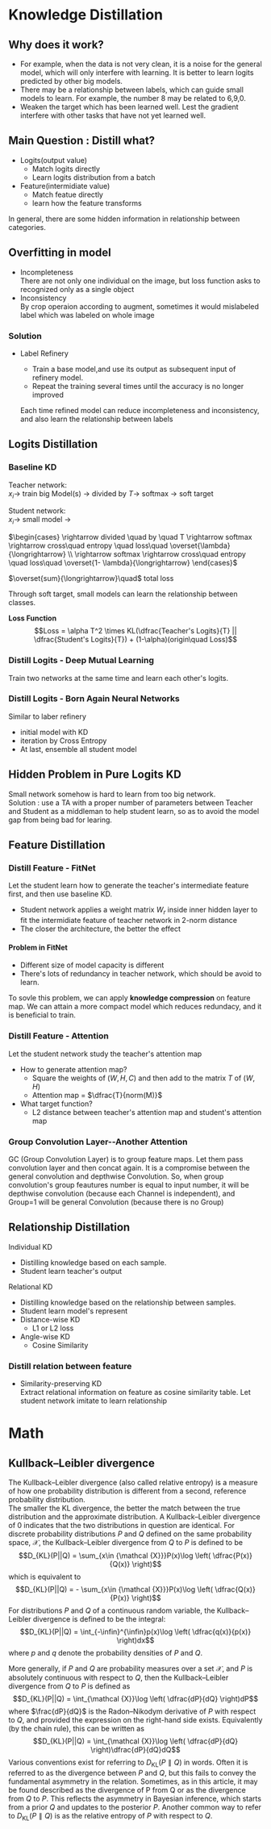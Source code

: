 # Knowledge Distillation

## Why does it work?
- For example, when the data is not very clean, it is a noise for the general model, which will only interfere with learning. It is better to learn logits predicted by other big models.
- There may be a relationship between labels, which can guide small models to learn. For example, the number 8 may be related to 6,9,0.
- Weaken the target which has been learned well. Lest the gradient interfere with other tasks that have not yet learned well.

## Main Question : Distill what?
- Logits(output value)
  - Match logits directly
  - Learn logits distribution from a batch
- Feature(intermidiate value) 
  - Match featue directly
  - learn how the feature transforms

In general, there are some hidden information in relationship between categories.

## Overfitting in model
- Incompleteness  
  There are not only one individual on the image, but loss function asks to recognized only as a single object
- Inconsistency  
  By crop operaion according to augment, sometimes it would mislabeled label which was labeled on whole image

### Solution
- Label Refinery  
  - Train a base model,and use its output as subsequent input of refinery model.
  - Repeat the training several times until the accuracy is no longer improved    
  
  Each time refined model can reduce incompleteness and inconsistency, and also learn the relationship between labels

## Logits Distillation
### Baseline KD  
Teacher network:  
$x_i \rightarrow$ train big Model(s) $\rightarrow$ divided by $T \rightarrow$ softmax $\rightarrow$ soft target  

Student network:  
$x_i \rightarrow$ small model $\rightarrow$  

$\begin{cases}
  \rightarrow divided \quad by \quad T \rightarrow softmax \rightarrow cross\quad entropy \quad loss\quad \overset{\lambda}{\longrightarrow}
  \\
  \rightarrow softmax \rightarrow cross\quad entropy \quad loss\quad \overset{1- \lambda}{\longrightarrow}
\end{cases}$  

$\overset{sum}{\longrightarrow}\quad$ total loss

Through soft target, small models can learn the relationship between classes.

**Loss Function**  
$$Loss = \alpha T^2 \times KL(\dfrac{Teacher's Logits}{T} || \dfrac{Student's Logits}{T}) + (1-\alpha)(origin\quad Loss)$$

### Distill Logits - Deep Mutual Learning
Train two networks at the same time and learn each other's logits.

### Distill Logits - Born Again Neural Networks
Similar to laber refinery
- initial model with KD
- iteration by Cross Entropy
- At last, ensemble all student model

## Hidden Problem in Pure Logits KD
Small network somehow is hard to learn from too big network.  
Solution : use a TA with a proper number of parameters between Teacher and Student as a middleman to help student learn, so as to avoid the model gap from being bad for learing.

## Feature Distillation
### Distill Feature - FitNet
Let the student learn how to generate the teacher's intermediate feature first, and then use baseline KD.
- Student network applies a weight matrix $W_r$ inside inner hidden layer to fit the intermidiate feature of teacher network in 2-norm distance
- The closer the architecture, the better the effect

#### Problem in FitNet
- Different size of model capacity is different
- There's lots of redundancy in teacher network, which should be avoid to learn.

To sovle this problem, we can apply **knowledge compression** on feature map. We can attain a more compact model which reduces redundacy, and it is beneficial to train.

### Distill Feature - Attention
Let the student network study the teacher's attention map
- How to generate attention map?
  - Square the weights of $(W, H, C)$ and then add to the matrix $T$ of $(W,H)$
  - Attention map = $\dfrac{T}{norm(M)}$
- What target function?
  - L2 distance between teacher's attention map and student's attention map

### Group Convolution Layer--Another Attention 
GC (Group Convolution Layer) is to group feature maps. Let them pass convolution layer and then concat again. It is a compromise between the general convolution and depthwise Convolution. So, when group convolution's group feautures number is equal to input number, it will be depthwise convolution (because each Channel is independent), and Group=1 will be general Convolution (because there is no Group)

## Relationship Distillation
Individual KD  
- Distilling knowledge based on each sample. 
- Student learn teacher's output 

Relational KD  
- Distilling knowledge based on the relationship between samples.
- Student learn model's represent
- Distance-wise KD
  - L1 or L2 loss
- Angle-wise KD
  - Cosine Similarity

### Distill relation between feature
- Similarity-preserving KD  
  Extract relational information on feature as cosine similarity table. Let student network imitate to learn relationship

# Math 
## Kullback–Leibler divergence
The Kullback–Leibler divergence (also called relative entropy) is a measure of how one probability distribution is different from a second, reference probability distribution.  
The smaller the KL divergence, the better the match between the true distribution and the approximate distribution.
A Kullback–Leibler divergence of 0 indicates that the two distributions in question are identical.
For discrete probability distributions 
$P$ and $Q$ defined on the same probability space, ${\mathcal {X}}$, the Kullback–Leibler divergence from $Q$ to $P$ is defined to be
$$D_{KL}(P||Q) = \sum_{x\in {\mathcal {X}}}P(x)\log \left( \dfrac{P(x)}{Q(x)} \right)$$
which is equivalent to 
$$D_{KL}(P||Q) = - \sum_{x\in {\mathcal {X}}}P(x)\log \left( \dfrac{Q(x)}{P(x)} \right)$$
For distributions $P$ and $Q$ of a continuous random variable, the Kullback–Leibler divergence is defined to be the integral:
$$D_{KL}(P||Q) = \int_{-\infin}^{\infin}p(x)\log \left( \dfrac{q(x)}{p(x)} \right)dx$$
where $p$ and $q$ denote the probability densities of $P$ and $Q$.

More generally, if $P$ and $Q$ are probability measures over a set $\mathcal {X}$, and $P$ is absolutely continuous with respect to $Q$, then the Kullback–Leibler divergence from $Q$ to $P$ is defined as
$$D_{KL}(P||Q) = \int_{\mathcal {X}}\log \left( \dfrac{dP}{dQ} \right)dP$$
where $\frac{dP}{dQ}$ is the Radon–Nikodym derivative of $P$ with respect to $Q$, and provided the expression on the right-hand side exists. Equivalently (by the chain rule), this can be written as
$$D_{KL}(P||Q) = \int_{\mathcal {X}}\log \left( \dfrac{dP}{dQ} \right)\dfrac{dP}{dQ}dQ$$
Various conventions exist for referring to ${\displaystyle D_{\text{KL}}(P\parallel Q)}$ in words. Often it is referred to as the divergence between $P$ and $Q$, but this fails to convey the fundamental asymmetry in the relation. Sometimes, as in this article, it may be found described as the divergence of P from Q or as the divergence from $Q$ to $P$. This reflects the asymmetry in Bayesian inference, which starts from a prior $Q$ and updates to the posterior $P$. Another common way to refer to ${\displaystyle D_{\text{KL}}(P\parallel Q)}$ is as the relative entropy of $P$ with respect to $Q$.